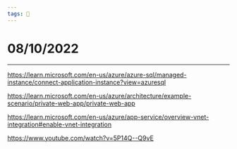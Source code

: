 ```yaml
---
tags: 📆
---
```


# 08/10/2022
---

https://learn.microsoft.com/en-us/azure/azure-sql/managed-instance/connect-application-instance?view=azuresql

https://learn.microsoft.com/en-us/azure/architecture/example-scenario/private-web-app/private-web-app

https://learn.microsoft.com/en-us/azure/app-service/overview-vnet-integration#enable-vnet-integration

https://www.youtube.com/watch?v=5P14Q--Q9vE